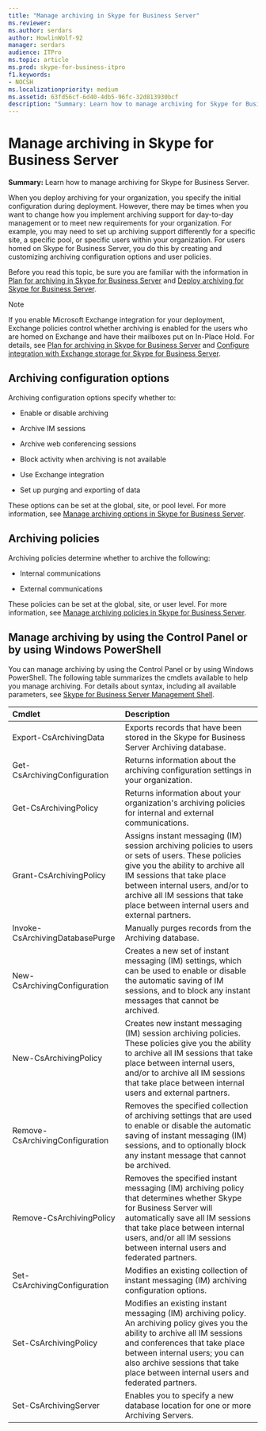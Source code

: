 ```yaml
---
title: "Manage archiving in Skype for Business Server"
ms.reviewer: 
ms.author: serdars
author: HowlinWolf-92
manager: serdars
audience: ITPro
ms.topic: article
ms.prod: skype-for-business-itpro
f1.keywords:
- NOCSH
ms.localizationpriority: medium
ms.assetid: 63fd56cf-6d40-4db5-96fc-32d813930bcf
description: "Summary: Learn how to manage archiving for Skype for Business Server."
---
```


# Manage archiving in Skype for Business Server

**Summary:** Learn how to manage archiving for Skype for Business Server.
  
When you deploy archiving for your organization, you specify the initial configuration during deployment. However, there may be times when you want to change how you implement archiving support for day-to-day management or to meet new requirements for your organization. For example, you may need to set up archiving support differently for a specific site, a specific pool, or specific users within your organization. For users homed on Skype for Business Server, you do this by creating and customizing archiving configuration options and user policies. 
  
Before you read this topic, be sure you are familiar with the information in [Plan for archiving in Skype for Business Server](../../plan-your-deployment/archiving/archiving.md) and [Deploy archiving for Skype for Business Server](../../deploy/deploy-archiving/deploy-archiving.md).
  
> [!NOTE]
> If you enable Microsoft Exchange integration for your deployment, Exchange policies control whether archiving is enabled for the users who are homed on Exchange and have their mailboxes put on In-Place Hold. For details, see [Plan for archiving in Skype for Business Server](../../plan-your-deployment/archiving/archiving.md) and [Configure integration with Exchange storage for Skype for Business Server](../../deploy/deploy-archiving/configure-integration-with-exchange-storage.md). 
  
## Archiving configuration options

Archiving configuration options specify whether to:
  
- Enable or disable archiving
    
- Archive IM sessions
    
- Archive web conferencing sessions
    
- Block activity when archiving is not available
    
- Use Exchange integration
    
- Set up purging and exporting of data
    
These options can be set at the global, site, or pool level. For more information, see [Manage archiving options in Skype for Business Server](options.md).
  
## Archiving policies

Archiving policies determine whether to archive the following:
  
- Internal communications
    
- External communications
    
These policies can be set at the global, site, or user level. For more information, see [Manage archiving policies in Skype for Business Server](policies.md).
  
## Manage archiving by using the Control Panel or by using Windows PowerShell

You can manage archiving by using the Control Panel or by using Windows PowerShell. The following table summarizes the cmdlets available to help you manage archiving. For details about syntax, including all available parameters, see [Skype for Business Server Management Shell](../management-shell.md). 


|**Cmdlet**|**Description**|
|:-----|:-----|
|Export-CsArchivingData  <br/> |Exports records that have been stored in the Skype for Business Server Archiving database.  <br/> |
|Get-CsArchivingConfiguration  <br/> |Returns information about the archiving configuration settings in your organization.  <br/> |
|Get-CsArchivingPolicy  <br/> |Returns information about your organization's archiving policies for internal and external communications.  <br/> |
|Grant-CsArchivingPolicy  <br/> |Assigns instant messaging (IM) session archiving policies to users or sets of users. These policies give you the ability to archive all IM sessions that take place between internal users, and/or to archive all IM sessions that take place between internal users and external partners.  <br/> |
|Invoke-CsArchivingDatabasePurge  <br/> |Manually purges records from the Archiving database.  <br/> |
|New-CsArchivingConfiguration  <br/> |Creates a new set of instant messaging (IM) settings, which can be used to enable or disable the automatic saving of IM sessions, and to block any instant messages that cannot be archived.  <br/> |
|New-CsArchivingPolicy  <br/> |Creates new instant messaging (IM) session archiving policies. These policies give you the ability to archive all IM sessions that take place between internal users, and/or to archive all IM sessions that take place between internal users and external partners.  <br/> |
|Remove-CsArchivingConfiguration  <br/> |Removes the specified collection of archiving settings that are used to enable or disable the automatic saving of instant messaging (IM) sessions, and to optionally block any instant message that cannot be archived.  <br/> |
|Remove-CsArchivingPolicy  <br/> |Removes the specified instant messaging (IM) archiving policy that determines whether Skype for Business Server will automatically save all IM sessions that take place between internal users, and/or all IM sessions between internal users and federated partners.  <br/> |
|Set-CsArchivingConfiguration  <br/> |Modifies an existing collection of instant messaging (IM) archiving configuration options.  <br/> |
|Set-CsArchivingPolicy  <br/> |Modifies an existing instant messaging (IM) archiving policy. An archiving policy gives you the ability to archive all IM sessions and conferences that take place between internal users; you can also archive sessions that take place between internal users and federated partners.  <br/> |
|Set-CsArchivingServer  <br/> |Enables you to specify a new database location for one or more Archiving Servers.  <br/> |
   

